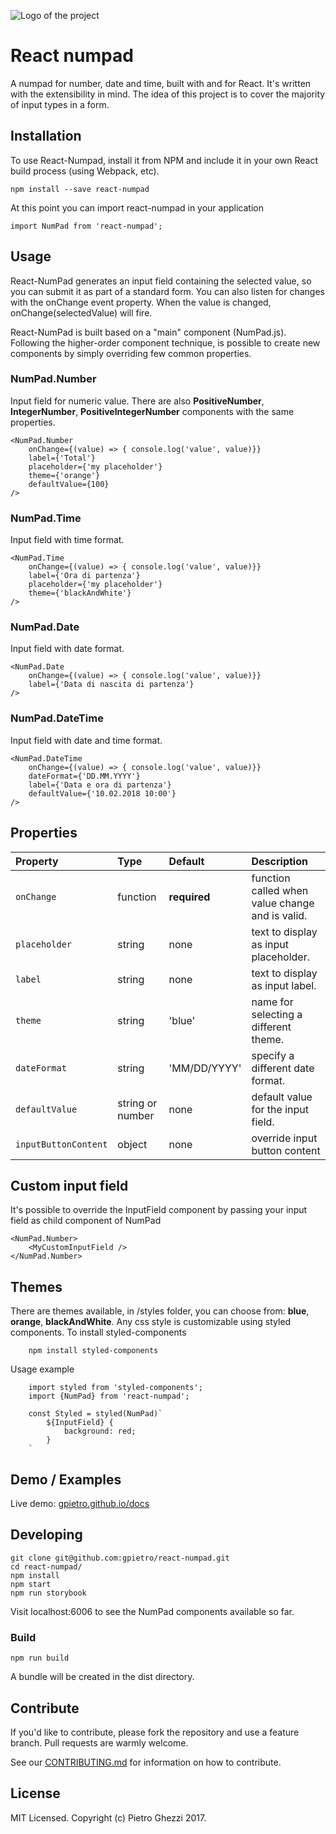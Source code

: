 ![Logo of the project](https://raw.githubusercontent.com/gpietro/react-numpad/master/logo.png)

# React numpad

A numpad for number, date and time, built with and for React.
It's written with the extensibility in mind. The idea of this project is to cover the majority of input types in a form.

## Installation

To use React-Numpad, install it from NPM and include it in your own React build process (using Webpack, etc).

```shell
npm install --save react-numpad
```

At this point you can import react-numpad in your application

```shell
import NumPad from 'react-numpad';
```

## Usage

React-NumPad generates an input field containing the selected value, so you can submit it as part of a standard form. You can also listen for changes with the onChange event property.
When the value is changed, onChange(selectedValue) will fire.

React-NumPad is built based on a "main" component (NumPad.js). Following the higher-order component technique, is possible to create new components by simply overriding few common properties.

### NumPad.Number

Input field for numeric value. There are also **PositiveNumber**, **IntegerNumber**, **PositiveIntegerNumber** components with the same properties.

```shell
<NumPad.Number
    onChange={(value) => { console.log('value', value)}}
    label={'Total'}
    placeholder={'my placeholder'}
    theme={'orange'}
    defaultValue={100}
/>
```

### NumPad.Time

Input field with time format.

```shell
<NumPad.Time
    onChange={(value) => { console.log('value', value)}}
    label={'Ora di partenza'}
    placeholder={'my placeholder'}
    theme={'blackAndWhite'}
/>
```

### NumPad.Date

Input field with date format.

```shell
<NumPad.Date
    onChange={(value) => { console.log('value', value)}}
    label={'Data di nascita di partenza'}
/>
```

### NumPad.DateTime

Input field with date and time format.

```shell
<NumPad.DateTime
    onChange={(value) => { console.log('value', value)}}
    dateFormat={'DD.MM.YYYY'}
    label={'Data e ora di partenza'}
    defaultValue={'10.02.2018 10:00'}
/>
```

## Properties

| Property             | Type             | Default      | Description                                     |
| :------------------- | :--------------- | :----------- | :---------------------------------------------- |
| `onChange`           | function         | **required** | function called when value change and is valid. |
| `placeholder`        | string           | none         | text to display as input placeholder.           |
| `label`              | string           | none         | text to display as input label.                 |
| `theme`              | string           | 'blue'       | name for selecting a different theme.           |
| `dateFormat`         | string           | 'MM/DD/YYYY' | specify a different date format.                |
| `defaultValue`       | string or number | none         | default value for the input field.              |
| `inputButtonContent` | object           | none         | override input button content                   |

## Custom input field

It's possible to override the InputField component by passing your input field as child component of NumPad

```shell
<NumPad.Number>
    <MyCustomInputField />
</NumPad.Number>
```

## Themes

There are themes available, in /styles folder, you can choose from: **blue**, **orange**, **blackAndWhite**.
Any css style is customizable using styled components.
To install styled-components

```shell
    npm install styled-components
```

Usage example

```shell
    import styled from 'styled-components';
    import {NumPad} from 'react-numpad';

    const Styled = styled(NumPad)`
        ${InputField} {
            background: red;
        }
    `
```

## Demo / Examples

Live demo: [gpietro.github.io/docs](https://gpietro.github.io/docs)

## Developing

```shell
git clone git@github.com:gpietro/react-numpad.git
cd react-numpad/
npm install
npm start
npm run storybook
```

Visit localhost:6006 to see the NumPad components available so far.

### Build

```shell
npm run build
```

A bundle will be created in the dist directory.

## Contribute

If you'd like to contribute, please fork the repository and use a feature
branch. Pull requests are warmly welcome.

See our [CONTRIBUTING.md](https://github.com/gpietro/react-numpad/blob/master/CONTRIBUTING.md) for information on how to contribute.

## License

MIT Licensed. Copyright (c) Pietro Ghezzi 2017.
